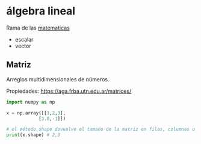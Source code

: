 # álgebra lineal

<!-- Ejemplos con python -->

Rama de las [matematicas](matematicas.md)

* escalar
* vector

## Matriz

Arreglos multidimensionales de números.

Propiedades: https://aga.frba.utn.edu.ar/matrices/

````python
import numpy as np

x = np.array([[1,2,3],
            [3.0,-1]])

# el método shape devuelve el tamaño de la matriz en filas, columnas o m,n
print(x.shape) # 2,3 
````
